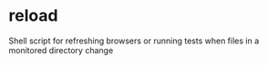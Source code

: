 reload
======

Shell script for refreshing browsers or running tests when files in a monitored directory change
